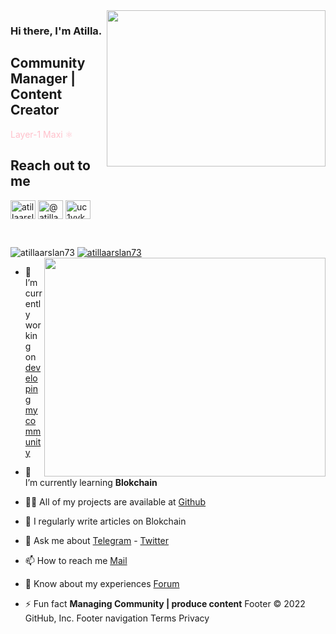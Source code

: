 <img src="https://media.giphy.com/media/yDm4Ry6XU77Py/giphy.gif" align="right" width="350" height="250">


### Hi there, I'm Atilla. 

## Community Manager | Content Creator

<font color="pink">Layer-1 Maxi :atom_symbol: </font>


## Reach out to me

<a href="https://twitter.com/atillaarslan73" target="blank"><img align="center" src="https://raw.githubusercontent.com/rahuldkjain/github-profile-readme-generator/master/src/images/icons/Social/twitter.svg" alt="atillaarslan73" height="30" width="40" /></a>
<a href="https://medium.com/@atillaarslan73" target="blank"><img align="center" src="https://raw.githubusercontent.com/rahuldkjain/github-profile-readme-generator/master/src/images/icons/Social/medium.svg" alt="@atillaarslan73" height="30" width="40" /></a>
<a href="https://www.youtube.com/c/atillaarslan73" target="blank"><img align="center" src="https://raw.githubusercontent.com/rahuldkjain/github-profile-readme-generator/master/src/images/icons/Social/youtube.svg" alt="uc1vykhlufpaoghrwhjikrqg" height="30" width="40" /></a>

<br />

<p align="left"> <img src="https://komarev.com/ghpvc/?username=atillaarslan73&label=Profile%20views&color=0e75b6&style=flat" alt="atillaarslan73" /> <a href="https://twitter.com/ruesandora0" target="blank"><img src="https://img.shields.io/twitter/follow/atillaarslan73?logo=twitter&style=for-the-badge" alt="atillaarslan73" /></a> 

<img src="https://github-readme-stats.vercel.app/api?username=atillaarslan73&show_icons=true&theme=highcontrast" align="right" width="450" height="350" >

- 🔭 I’m currently working on [developing my community](https://discord.gg/ruescommunity)

- 🌱 I’m currently learning **Blokchain**

- 👨‍💻 All of my projects are available at [Github](https://github.com/atillaarslan73?tab=repositories)

- 📝 I regularly write articles on Blokchain

- 💬 Ask me about [Telegram](https://t.me/atillarslan) - [Twitter](https://twitter.com/atillaarslan73)

- 📫 How to reach me [Mail](atillaarslan73@gmail.com)

- 📄 Know about my experiences [Forum](https://forum.rues.info/index.php)

- ⚡ Fun fact **Managing Community | produce content**
Footer
© 2022 GitHub, Inc.
Footer navigation
Terms
Privacy
